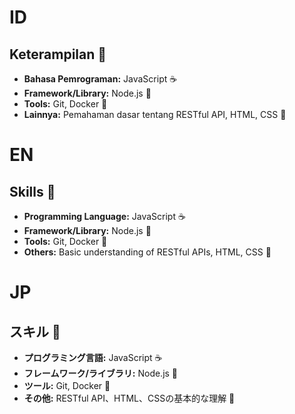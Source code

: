# ID

## Keterampilan 💪

*   **Bahasa Pemrograman:** JavaScript ☕
*   **Framework/Library:** Node.js 🚀
*   **Tools:** Git, Docker 🐳
*   **Lainnya:** Pemahaman dasar tentang RESTful API, HTML, CSS 🎨

# EN

## Skills 💪

*   **Programming Language:** JavaScript ☕
*   **Framework/Library:** Node.js 🚀
*   **Tools:** Git, Docker 🐳
*   **Others:** Basic understanding of RESTful APIs, HTML, CSS 🎨

# JP

## スキル 💪

*   **プログラミング言語:** JavaScript ☕
*   **フレームワーク/ライブラリ:** Node.js 🚀
*   **ツール:** Git, Docker 🐳
*   **その他:** RESTful API、HTML、CSSの基本的な理解 🎨
